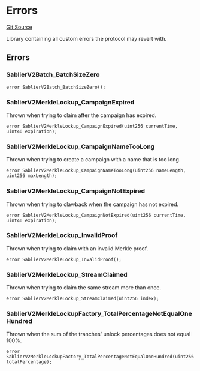 # Errors

[Git Source](https://github.com/sablier-labs/v2-periphery/blob/a3131838ec731b38b1e2e03735fba874ab66f5e2/src/libraries/Errors.sol)

Library containing all custom errors the protocol may revert with.

## Errors

### SablierV2Batch_BatchSizeZero

```solidity
error SablierV2Batch_BatchSizeZero();
```

### SablierV2MerkleLockup_CampaignExpired

Thrown when trying to claim after the campaign has expired.

```solidity
error SablierV2MerkleLockup_CampaignExpired(uint256 currentTime, uint40 expiration);
```

### SablierV2MerkleLockup_CampaignNameTooLong

Thrown when trying to create a campaign with a name that is too long.

```solidity
error SablierV2MerkleLockup_CampaignNameTooLong(uint256 nameLength, uint256 maxLength);
```

### SablierV2MerkleLockup_CampaignNotExpired

Thrown when trying to clawback when the campaign has not expired.

```solidity
error SablierV2MerkleLockup_CampaignNotExpired(uint256 currentTime, uint40 expiration);
```

### SablierV2MerkleLockup_InvalidProof

Thrown when trying to claim with an invalid Merkle proof.

```solidity
error SablierV2MerkleLockup_InvalidProof();
```

### SablierV2MerkleLockup_StreamClaimed

Thrown when trying to claim the same stream more than once.

```solidity
error SablierV2MerkleLockup_StreamClaimed(uint256 index);
```

### SablierV2MerkleLockupFactory_TotalPercentageNotEqualOneHundred

Thrown when the sum of the tranches' unlock percentages does not equal 100%.

```solidity
error SablierV2MerkleLockupFactory_TotalPercentageNotEqualOneHundred(uint256 totalPercentage);
```

